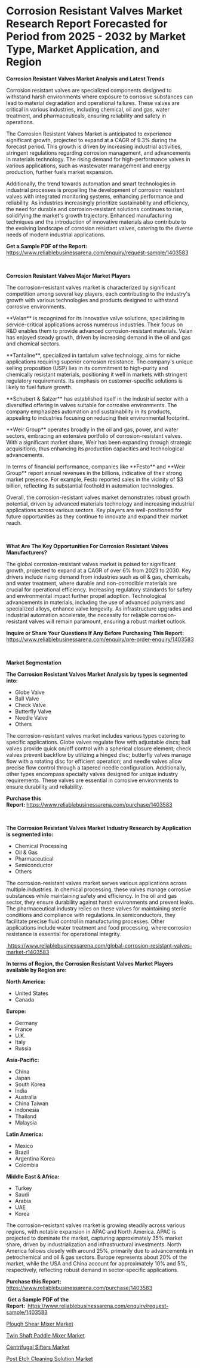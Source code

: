 <p><h1>Corrosion Resistant Valves Market Research Report Forecasted for Period from 2025 -  2032 by Market Type, Market Application, and Region</h1></p><p><strong>Corrosion Resistant Valves Market Analysis and Latest Trends</strong></p>
<p><p>Corrosion resistant valves are specialized components designed to withstand harsh environments where exposure to corrosive substances can lead to material degradation and operational failures. These valves are critical in various industries, including chemical, oil and gas, water treatment, and pharmaceuticals, ensuring reliability and safety in operations.</p><p>The Corrosion Resistant Valves Market is anticipated to experience significant growth, projected to expand at a CAGR of 9.3% during the forecast period. This growth is driven by increasing industrial activities, stringent regulations regarding corrosion management, and advancements in materials technology. The rising demand for high-performance valves in various applications, such as wastewater management and energy production, further fuels market expansion. </p><p>Additionally, the trend towards automation and smart technologies in industrial processes is propelling the development of corrosion resistant valves with integrated monitoring systems, enhancing performance and reliability. As industries increasingly prioritize sustainability and efficiency, the need for durable and corrosion-resistant solutions continues to rise, solidifying the market's growth trajectory. Enhanced manufacturing techniques and the introduction of innovative materials also contribute to the evolving landscape of corrosion resistant valves, catering to the diverse needs of modern industrial applications.</p></p>
<p><strong>Get a Sample PDF of the Report:&nbsp;</strong> <a href="https://www.reliablebusinessarena.com/enquiry/request-sample/1403583?utm_campaign=1871&utm_medium=2&utm_source=Github&utm_content=ia&utm_term=28032025&utm_id=corrosion-resistant-valves">https://www.reliablebusinessarena.com/enquiry/request-sample/1403583</a></p>
<p>&nbsp;</p>
<p><strong>Corrosion Resistant Valves Major Market Players</strong></p>
<p><p>The corrosion-resistant valves market is characterized by significant competition among several key players, each contributing to the industry's growth with various technologies and products designed to withstand corrosive environments. </p><p>**Velan** is recognized for its innovative valve solutions, specializing in service-critical applications across numerous industries. Their focus on R&D enables them to provide advanced corrosion-resistant materials. Velan has enjoyed steady growth, driven by increasing demand in the oil and gas and chemical sectors.</p><p>**Tantaline**, specialized in tantalum valve technology, aims for niche applications requiring superior corrosion resistance. The company's unique selling proposition (USP) lies in its commitment to high-purity and chemically resistant materials, positioning it well in markets with stringent regulatory requirements. Its emphasis on customer-specific solutions is likely to fuel future growth.</p><p>**Schubert & Salzer** has established itself in the industrial sector with a diversified offering in valves suitable for corrosive environments. The company emphasizes automation and sustainability in its products, appealing to industries focusing on reducing their environmental footprint. </p><p>**Weir Group** operates broadly in the oil and gas, power, and water sectors, embracing an extensive portfolio of corrosion-resistant valves. With a significant market share, Weir has been expanding through strategic acquisitions, thus enhancing its production capacities and technological advancements.</p><p>In terms of financial performance, companies like **Festo** and **Weir Group** report annual revenues in the billions, indicative of their strong market presence. For example, Festo reported sales in the vicinity of $3 billion, reflecting its substantial foothold in automation technologies. </p><p>Overall, the corrosion-resistant valves market demonstrates robust growth potential, driven by advanced materials technology and increasing industrial applications across various sectors. Key players are well-positioned for future opportunities as they continue to innovate and expand their market reach.</p></p>
<p>&nbsp;</p>
<p><strong>What Are The Key Opportunities For Corrosion Resistant Valves Manufacturers?</strong></p>
<p><p>The global corrosion-resistant valves market is poised for significant growth, projected to expand at a CAGR of over 6% from 2023 to 2030. Key drivers include rising demand from industries such as oil & gas, chemicals, and water treatment, where durable and non-corrodible materials are crucial for operational efficiency. Increasing regulatory standards for safety and environmental impact further propel adoption. Technological advancements in materials, including the use of advanced polymers and specialized alloys, enhance valve longevity. As infrastructure upgrades and industrial automation accelerate, the necessity for reliable corrosion-resistant valves will remain paramount, ensuring a robust market outlook.</p></p>
<p><strong>Inquire or Share Your Questions If Any Before Purchasing This Report:</strong> <a href="https://www.reliablebusinessarena.com/enquiry/pre-order-enquiry/1403583?utm_campaign=1871&utm_medium=2&utm_source=Github&utm_content=ia&utm_term=28032025&utm_id=corrosion-resistant-valves">https://www.reliablebusinessarena.com/enquiry/pre-order-enquiry/1403583</a></p>
<p>&nbsp;</p>
<p><strong>Market Segmentation</strong></p>
<p><strong>The Corrosion Resistant Valves Market Analysis by types is segmented into:</strong></p>
<p><ul><li>Globe Valve</li><li>Ball Valve</li><li>Check Valve</li><li>Butterfly Valve</li><li>Needle Valve</li><li>Others</li></ul></p>
<p><p>The corrosion-resistant valves market includes various types catering to specific applications. Globe valves regulate flow with adjustable discs; ball valves provide quick on/off control with a spherical closure element; check valves prevent backflow by utilizing a hinged disc; butterfly valves manage flow with a rotating disc for efficient operation; and needle valves allow precise flow control through a tapered needle configuration. Additionally, other types encompass specialty valves designed for unique industry requirements. These valves are essential in corrosive environments to ensure durability and reliability.</p></p>
<p><strong>Purchase this Report:&nbsp;</strong><a href="https://www.reliablebusinessarena.com/purchase/1403583?utm_campaign=1871&utm_medium=2&utm_source=Github&utm_content=ia&utm_term=28032025&utm_id=corrosion-resistant-valves">https://www.reliablebusinessarena.com/purchase/1403583</a></p>
<p>&nbsp;</p>
<p><strong>The Corrosion Resistant Valves Market Industry Research by Application is segmented into:</strong></p>
<p><ul><li>Chemical Processing</li><li>Oil & Gas</li><li>Pharmaceutical</li><li>Semiconductor</li><li>Others</li></ul></p>
<p><p>The corrosion-resistant valves market serves various applications across multiple industries. In chemical processing, these valves manage corrosive substances while maintaining safety and efficiency. In the oil and gas sector, they ensure durability against harsh environments and prevent leaks. The pharmaceutical industry relies on these valves for maintaining sterile conditions and compliance with regulations. In semiconductors, they facilitate precise fluid control in manufacturing processes. Other applications include water treatment and food processing, where corrosion resistance is essential for operational integrity.</p></p>
<p><a href="https://www.reliablebusinessarena.com/global-corrosion-resistant-valves-market-r1403583?utm_campaign=1871&utm_medium=2&utm_source=Github&utm_content=ia&utm_term=28032025&utm_id=corrosion-resistant-valves">&nbsp;https://www.reliablebusinessarena.com/global-corrosion-resistant-valves-market-r1403583</a></p>
<p><strong>In terms of Region, the Corrosion Resistant Valves Market Players available by Region are:</strong></p>
<p>
    <p> <strong> North America: </strong>
        <ul>
            <li>United States</li>
            <li>Canada</li>
        </ul>
        </p> 
    <p> <strong> Europe: </strong>
        <ul>
            <li>Germany</li>
            <li>France</li>
            <li>U.K.</li>
            <li>Italy</li>
            <li>Russia</li>
        </ul>
        </p> 
    <p> <strong> Asia-Pacific: </strong>
        <ul>
            <li>China</li>
            <li>Japan</li>
            <li>South Korea</li>
            <li>India</li>
            <li>Australia</li>
            <li>China Taiwan</li>
            <li>Indonesia</li>
            <li>Thailand</li>
            <li>Malaysia</li>
        </ul>
        </p> 
    <p> <strong> Latin America: </strong>
        <ul>
            <li>Mexico</li>
            <li>Brazil</li>
            <li>Argentina Korea</li>
            <li>Colombia</li>
        </ul>
        </p> 
    <p> <strong> Middle East & Africa: </strong>
        <ul>
            <li>Turkey</li>
            <li>Saudi</li>
            <li>Arabia</li>
            <li>UAE</li>
            <li>Korea</li>
        </ul>
    </p>
    </p>
<p><p>The corrosion-resistant valves market is growing steadily across various regions, with notable expansion in APAC and North America. APAC is projected to dominate the market, capturing approximately 35% market share, driven by industrialization and infrastructural investments. North America follows closely with around 25%, primarily due to advancements in petrochemical and oil & gas sectors. Europe represents about 20% of the market, while the USA and China account for approximately 10% and 5%, respectively, reflecting robust demand in sector-specific applications.</p></p>
<p><strong>Purchase this Report: </strong><a href="https://www.reliablebusinessarena.com/purchase/1403583?utm_campaign=1871&utm_medium=2&utm_source=Github&utm_content=ia&utm_term=28032025&utm_id=corrosion-resistant-valves">https://www.reliablebusinessarena.com/purchase/1403583</a></p>
<p>&nbsp;<strong>Get a Sample PDF of the Report:&nbsp;&nbsp;</strong><a href="https://www.reliablebusinessarena.com/enquiry/request-sample/1403583?utm_campaign=1871&utm_medium=2&utm_source=Github&utm_content=ia&utm_term=28032025&utm_id=corrosion-resistant-valves">https://www.reliablebusinessarena.com/enquiry/request-sample/1403583</a></p>
<p><strong></strong></p>
<p><p><a href="https://github.com/matotwipff14/Market-Research-Report-List-1/blob/main/plough-shear-mixer-market.md?utm_campaign=1871&utm_medium=2&utm_source=Github&utm_content=ia&utm_term=28032025&utm_id=corrosion-resistant-valves">Plough Shear Mixer Market</a></p><p><a href="https://github.com/WillieWoodard/Market-Research-Report-List-7/blob/main/twin-shaft-paddle-mixer-market.md?utm_campaign=1871&utm_medium=2&utm_source=Github&utm_content=ia&utm_term=28032025&utm_id=corrosion-resistant-valves">Twin Shaft Paddle Mixer Market</a></p><p><a href="https://github.com/marloy8/Market-Research-Report-List-7/blob/main/centrifugal-sifters-market.md?utm_campaign=1871&utm_medium=2&utm_source=Github&utm_content=ia&utm_term=28032025&utm_id=corrosion-resistant-valves">Centrifugal Sifters Market</a></p><p><a href="https://github.com/leolamarnal9/Market-Research-Report-List-1/blob/main/post-etch-cleaning-solution-market.md?utm_campaign=1871&utm_medium=2&utm_source=Github&utm_content=ia&utm_term=28032025&utm_id=corrosion-resistant-valves">Post Etch Cleaning Solution Market</a></p></p>
